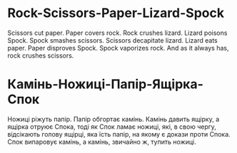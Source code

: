 # Rock-Scissors-Paper-Lizard-Spock
Scissors cut paper. Paper covers rock. Rock crushes lizard. Lizard poisons Spock. Spock smashes scissors. Scissors decapitate lizard. Lizard eats paper. Paper disproves Spock. Spock vaporizes rock. And as it always has, rock crushes scissors.

# Камінь-Ножиці-Папір-Ящірка-Спок
Ножиці ріжуть папір. Папір обгортає камінь. Камінь давить ящірку, а ящірка отруює Спока, тоді як Спок ламає ножиці, які, в свою чергу, відсікають голову ящірці, яка їсть папір, на якому є докази проти Спока. Спок випаровує камінь, а камінь, звичайно ж, тупить ножиці.
